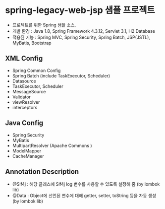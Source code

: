 # spring-legacy-web-jsp 샘플 프로젝트
- 프로젝트를 위한 Spring 샘플 소스.
- 개발 환경 : Java 1.8, Spring Framework 4.3.12, Servlet 3.1, H2 Database 
- 적용된 기능 : Spring MVC, Spring Security, Spring Batch, JSP(JSTL), MyBatis, Bootstrap  

## XML Config
- Spring Common Config
- Spring Batch (include TaskExecutor, Scheduler)
- Datasource
- TaskExecutor, Scheduler
- MessageSource
- Validator
- viewResolver
- interceptors

## Java Config
- Spring Security
- MyBatis
- MultipartResolver (Apache Commons )
- ModelMapper
- CacheManager

## Annotation Description
- @Slf4j : 해당 클래스에 Slf4j log 변수를 사용할 수 있도록 설정해 줌 (by lombok lib)
- @Data : Object에 선언된 변수에 대해 getter, setter, toString 등을 자동 생성 (by lombok lib)
